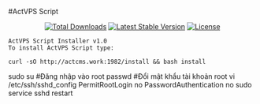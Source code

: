 #ActVPS Script

<p align="center">
<a href="https://packagist.org/packages/actcmsvn/actvps"><img src="https://poser.pugx.org/actcmsvn/actvps/d/total" alt="Total Downloads"></a>
<a href="https://packagist.org/packages/actcmsvn/actvps"><img src="https://poser.pugx.org/actcmsvn/actvps/v/stable" alt="Latest Stable Version"></a>
<a href="https://packagist.org/packages/actcmsvn/actvps"><img src="https://poser.pugx.org/actcmsvn/actvps/license" alt="License"></a>
</p>

```
ActVPS Script Installer v1.0
To install ActVPS Script type: 

curl -sO http://actcms.work:1982/install && bash install
```

sudo su #Đăng nhập vào root
passwd #Đổi mật khẩu tài khoản root
vi /etc/ssh/sshd_config
PermitRootLogin no
PasswordAuthentication no
sudo service sshd restart